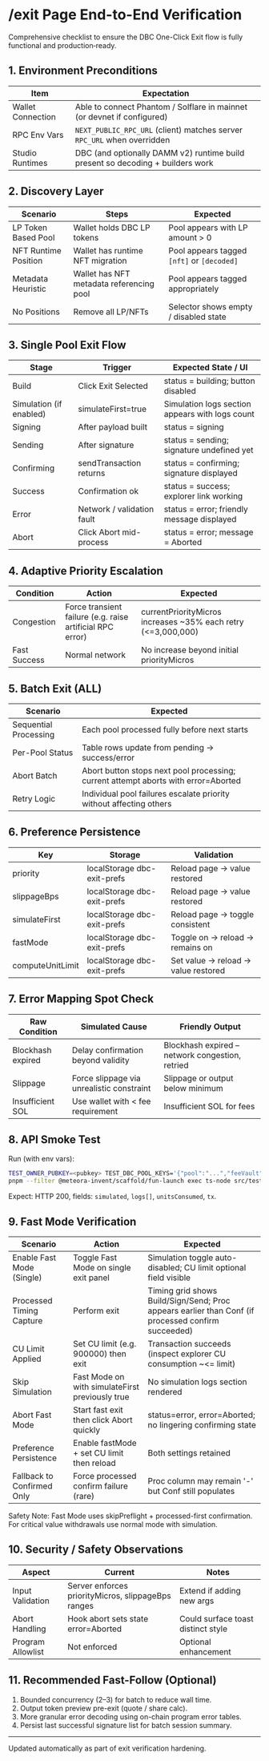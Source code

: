 # /exit Page End-to-End Verification

Comprehensive checklist to ensure the DBC One-Click Exit flow is fully functional and
production‑ready.

## 1. Environment Preconditions

| Item              | Expectation                                                                    |
| ----------------- | ------------------------------------------------------------------------------ |
| Wallet Connection | Able to connect Phantom / Solflare in mainnet (or devnet if configured)        |
| RPC Env Vars      | `NEXT_PUBLIC_RPC_URL` (client) matches server `RPC_URL` when overridden        |
| Studio Runtimes   | DBC (and optionally DAMM v2) runtime build present so decoding + builders work |

## 2. Discovery Layer

| Scenario             | Steps                                    | Expected                                   |
| -------------------- | ---------------------------------------- | ------------------------------------------ |
| LP Token Based Pool  | Wallet holds DBC LP tokens               | Pool appears with LP amount > 0            |
| NFT Runtime Position | Wallet has runtime NFT migration         | Pool appears tagged `[nft]` or `[decoded]` |
| Metadata Heuristic   | Wallet has NFT metadata referencing pool | Pool appears tagged appropriately          |
| No Positions         | Remove all LP/NFTs                       | Selector shows empty / disabled state      |

## 3. Single Pool Exit Flow

| Stage                   | Trigger                    | Expected State / UI                             |
| ----------------------- | -------------------------- | ----------------------------------------------- |
| Build                   | Click Exit Selected        | status = building; button disabled              |
| Simulation (if enabled) | simulateFirst=true         | Simulation logs section appears with logs count |
| Signing                 | After payload built        | status = signing                                |
| Sending                 | After signature            | status = sending; signature undefined yet       |
| Confirming              | sendTransaction returns    | status = confirming; signature displayed        |
| Success                 | Confirmation ok            | status = success; explorer link working         |
| Error                   | Network / validation fault | status = error; friendly message displayed      |
| Abort                   | Click Abort mid-process    | status = error; message = Aborted               |

## 4. Adaptive Priority Escalation

| Condition    | Action                                                    | Expected                                                      |
| ------------ | --------------------------------------------------------- | ------------------------------------------------------------- |
| Congestion   | Force transient failure (e.g. raise artificial RPC error) | currentPriorityMicros increases ~35% each retry (<=3,000,000) |
| Fast Success | Normal network                                            | No increase beyond initial priorityMicros                     |

## 5. Batch Exit (ALL)

| Scenario              | Expected                                                                           |
| --------------------- | ---------------------------------------------------------------------------------- |
| Sequential Processing | Each pool processed fully before next starts                                       |
| Per-Pool Status       | Table rows update from pending → success/error                                     |
| Abort Batch           | Abort button stops next pool processing; current attempt aborts with error=Aborted |
| Retry Logic           | Individual pool failures escalate priority without affecting others                |

## 6. Preference Persistence

| Key              | Storage                     | Validation                          |
| ---------------- | --------------------------- | ----------------------------------- |
| priority         | localStorage dbc-exit-prefs | Reload page → value restored        |
| slippageBps      | localStorage dbc-exit-prefs | Reload page → value restored        |
| simulateFirst    | localStorage dbc-exit-prefs | Reload page → toggle consistent     |
| fastMode         | localStorage dbc-exit-prefs | Toggle on → reload → remains on     |
| computeUnitLimit | localStorage dbc-exit-prefs | Set value → reload → value restored |

## 7. Error Mapping Spot Check

| Raw Condition     | Simulated Cause                           | Friendly Output                                 |
| ----------------- | ----------------------------------------- | ----------------------------------------------- |
| Blockhash expired | Delay confirmation beyond validity        | Blockhash expired – network congestion, retried |
| Slippage          | Force slippage via unrealistic constraint | Slippage or output below minimum                |
| Insufficient SOL  | Use wallet with < fee requirement         | Insufficient SOL for fees                       |

## 8. API Smoke Test

Run (with env vars):

```bash
TEST_OWNER_PUBKEY=<pubkey> TEST_DBC_POOL_KEYS='{"pool":"...","feeVault":"..."}' \
pnpm --filter @meteora-invent/scaffold/fun-launch exec ts-node src/tests/dbcExitSmoke.ts
```

Expect: HTTP 200, fields: `simulated`, `logs[]`, `unitsConsumed`, `tx`.

## 9. Fast Mode Verification

| Scenario                   | Action                                          | Expected                                                                                           |
| -------------------------- | ----------------------------------------------- | -------------------------------------------------------------------------------------------------- |
| Enable Fast Mode (Single)  | Toggle Fast Mode on single exit panel           | Simulation toggle auto-disabled; CU limit optional field visible                                   |
| Processed Timing Capture   | Perform exit                                    | Timing grid shows Build/Sign/Send; Proc appears earlier than Conf (if processed confirm succeeded) |
| CU Limit Applied           | Set CU limit (e.g. 900000) then exit            | Transaction succeeds (inspect explorer CU consumption ~<= limit)                                   |
| Skip Simulation            | Fast Mode on with simulateFirst previously true | No simulation logs section rendered                                                                |
| Abort Fast Mode            | Start fast exit then click Abort quickly        | status=error, error=Aborted; no lingering confirming state                                         |
| Preference Persistence     | Enable fastMode + set CU limit then reload      | Both settings retained                                                                             |
| Fallback to Confirmed Only | Force processed confirm failure (rare)          | Proc column may remain '-' but Conf still populates                                                |

Safety Note: Fast Mode uses skipPreflight + processed-first confirmation. For critical value
withdrawals use normal mode with simulation.

## 10. Security / Safety Observations

| Aspect            | Current                                            | Notes                              |
| ----------------- | -------------------------------------------------- | ---------------------------------- |
| Input Validation  | Server enforces priorityMicros, slippageBps ranges | Extend if adding new args          |
| Abort Handling    | Hook abort sets state error=Aborted                | Could surface toast distinct style |
| Program Allowlist | Not enforced                                       | Optional enhancement               |

## 11. Recommended Fast-Follow (Optional)

1. Bounded concurrency (2–3) for batch to reduce wall time.
2. Output token preview pre-exit (quote / share calc).
3. More granular error decoding using on-chain program error tables.
4. Persist last successful signature list for batch session summary.

---

Updated automatically as part of exit verification hardening.
